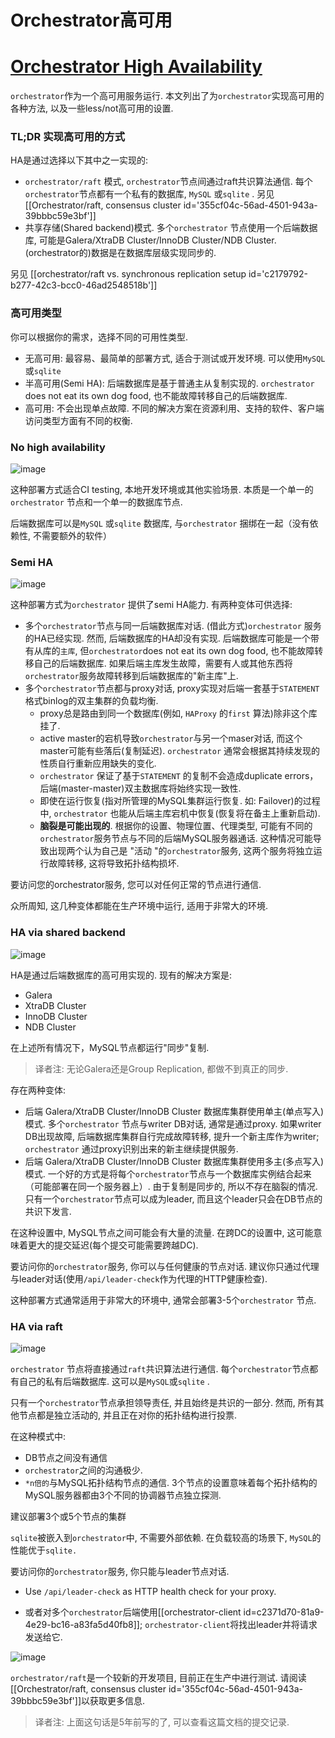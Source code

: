 # Orchestrator高可用
# [Orchestrator High Availability](https://github.com/openark/orchestrator/blob/master/docs/high-availability.md)
`orchestrator`作为一个高可用服务运行. 本文列出了为`orchestrator`实现高可用的各种方法, 以及一些less/not高可用的设置.

### TL;DR 实现高可用的方式
HA是通过选择以下其中之一实现的:

* `orchestrator/raft` 模式, `orchestrator`节点间通过raft共识算法通信. 每个`orchestrator`节点都有一个私有的数据库, `MySQL` 或`sqlite` . 另见 [[Orchestrator/raft, consensus cluster id=&#39;355cf04c-56ad-4501-943a-39bbbc59e3bf&#39;]]
* 共享存储(Shared backend)模式. 多个`orchestrator` 节点使用一个后端数据库, 可能是Galera/XtraDB Cluster/InnoDB Cluster/NDB Cluster. (orchestrator的)数据是在数据库层级实现同步的.

另见 [[orchestrator/raft vs. synchronous replication setup id=&#39;c2179792-b277-42c3-bcc0-46ad2548518b&#39;]]

### 高可用类型
你可以根据你的需求，选择不同的可用性类型.

* 无高可用: 最容易、最简单的部署方式, 适合于测试或开发环境. 可以使用`MySQL` 或`sqlite`
* 半高可用(Semi HA): 后端数据库是基于普通主从复制实现的. `orchestrator` does not eat its own dog food, 也不能故障转移自己的后端数据库.
* 高可用: 不会出现单点故障. 不同的解决方案在资源利用、支持的软件、客户端访问类型方面有不同的权衡.



### No high availability
![image](images/RKcild_9LBYlOFCLhgSLRMIZpTFTrTBdTkaxeEQsGJA.png)

这种部署方式适合CI testing, 本地开发环境或其他实验场景. 本质是一个单一的`orchestrator` 节点和一个单一的数据库节点.

后端数据库可以是`MySQL` 或`sqlite` 数据库, 与`orchestrator` 捆绑在一起（没有依赖性, 不需要额外的软件）



### Semi HA
![image](images/BIjP2MvFIWGIWGT1Q2uOFgsnJ7l4_-SisU_M-nNfXAI.png)

这种部署方式为`orchestrator` 提供了semi HA能力. 有两种变体可供选择:

* 多个`orchestrator`节点与同一后端数据库对话. (借此方式)`orchestrator` 服务的HA已经实现. 然而, 后端数据库的HA却没有实现. 后端数据库可能是一个带有从库的`主库`, 但`orchestrator`does not eat its own dog food, 也不能故障转移自己的后端数据库.
如果后端主库发生故障，需要有人或其他东西将`orchestrator`服务故障转移到后端数据库的"新主库"上.
* 多个`orchestrator`节点都与proxy对话, proxy实现对后端一套基于`STATEMENT` 格式binlog的双主集群的负载均衡.
   * proxy总是路由到同一个数据库(例如, `HAProxy` 的`first` 算法)除非这个库挂了.
   * active master的宕机导致`orchestrator`与另一个maser对话, 而这个master可能有些落后(复制延迟).  `orchestrator` 通常会根据其持续发现的性质自行重新应用缺失的变化.
   * `orchestrator` 保证了基于`STATEMENT` 的复制不会造成duplicate errors，后端(master-master)双主数据库将始终实现一致性.
   * 即使在运行恢复(指对所管理的MySQL集群运行恢复. 如: Failover)的过程中, `orchestrator` 也能从后端主库宕机中恢复(恢复将在备主上重新启动).
   * **脑裂是可能出现的**. 根据你的设置、物理位置、代理类型, 可能有不同的`orchestrator`服务节点与不同的后端MySQL服务器通话. 这种情况可能导致出现两个认为自己是 "活动 "的`orchestrator`服务, 这两个服务将独立运行故障转移, 这将导致拓扑结构损坏.

要访问您的orchestrator服务, 您可以对任何正常的节点进行通信.

众所周知, 这几种变体都能在生产环境中运行, 适用于非常大的环境.



### HA via shared backend
![image](images/NQ-ePOZ7dpey41yHy6LfSGOZ98AkOX1mxhM-wTSv7ms.png)

HA是通过后端数据库的高可用实现的. 现有的解决方案是:

* Galera
* XtraDB Cluster
* InnoDB Cluster
* NDB Cluster

在上述所有情况下，MySQL节点都运行"同步"复制.

> 译者注: 无论Galera还是Group Replication, 都做不到真正的同步. 

存在两种变体:

* 后端 Galera/XtraDB Cluster/InnoDB Cluster 数据库集群使用单主(单点写入)模式. 多个`orchestrator` 节点与writer DB对话, 通常是通过proxy. 如果writer DB出现故障, 后端数据库集群自行完成故障转移, 提升一个新主库作为writer; `orchestrator` 通过proxy识别出来的新主继续提供服务.
* 后端 Galera/XtraDB Cluster/InnoDB Cluster 数据库集群使用多主(多点写入)模式. 一个好的方式是将每个`orchestrator`节点与一个数据库实例结合起来（可能部署在同一个服务器上）. 由于复制是同步的, 所以不存在脑裂的情况. 只有一个`orchestrator`节点可以成为leader, 而且这个leader只会在DB节点的共识下发言.

在这种设置中, MySQL节点之间可能会有大量的流量. 在跨DC的设置中, 这可能意味着更大的提交延迟(每个提交可能需要跨越DC).

要访问你的`orchestrator`服务, 你可以与任何健康的节点对话. 建议你只通过代理与leader对话(使用`/api/leader-check`作为代理的HTTP健康检查).

这种部署方式通常适用于非常大的环境中, 通常会部署3-5个`orchestrator` 节点.

### HA via raft
![image](images/50Axq5Tb-HSk4xdvGP1b5GUj-LK_FObapENI33iofeE.png)

`orchestrator` 节点将直接通过`raft`共识算法进行通信. 每个`orchestrator`节点都有自己的私有后端数据库. 这可以是`MySQL`或`sqlite` .

只有一个`orchestrator`节点承担领导责任, 并且始终是共识的一部分. 然而, 所有其他节点都是独立活动的, 并且正在对你的拓扑结构进行投票.

在这种模式中:

* DB节点之间没有通信
* `orchestrator`之间的沟通极少.
* `*n倍的`与MySQL拓扑结构节点的通信. 3个节点的设置意味着每个拓扑结构的MySQL服务器都由3个不同的协调器节点独立探测.

建议部署3个或5个节点的集群

`sqlite`被嵌入到`orchestrator`中, 不需要外部依赖. 在负载较高的场景下, `MySQL`的性能优于`sqlite.`

要访问你的`orchestrator`服务, 你只能与leader节点对话.

* Use `/api/leader-check` as HTTP health check for your proxy.

* 或者对多个`orchestrator`后端使用[[orchestrator-client id=c2371d70-81a9-4e29-bc16-a83fa5d40fb8]]; `orchestrator-client`将找出leader并将请求发送给它.

![image](images/dlnTL2c8qw-wWm2A91Y7zuMz0j-RLHGMH9FWPQlPJ9s.png)

`orchestrator/raft`是一个较新的开发项目, 目前正在生产中进行测试. 请阅读[[Orchestrator/raft, consensus cluster id=&#39;355cf04c-56ad-4501-943a-39bbbc59e3bf&#39;]]以获取更多信息.

> 译者注: 上面这句话是5年前写的了, 可以查看这篇文档的提交记录.































